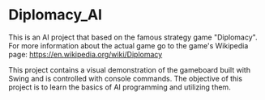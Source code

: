 # Diplomacy_AI

This is an AI project that based on the famous strategy game "Diplomacy".
For more information about the actual game go to the game's Wikipedia page: https://en.wikipedia.org/wiki/Diplomacy

This project contains a visual demonstration of the gameboard built with Swing and is controlled with console commands.
The objective of this project is to learn the basics of AI programming and utilizing them.
